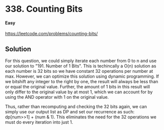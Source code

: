 # 338. Counting Bits

#### Easy

https://leetcode.com/problems/counting-bits/

## Solution

For this question, we could simply iterate each number from 0 to n and use our solution to "191. Number of 1 Bits". This is techincally a O(n) solution as each number is 32 bits so we have constant 32 operations per number at max. However, we can optimize this solution using dynamic programming. If we bitshift any integer to the right by one, the result will always be less than or equal the original value. Further, the amount of 1 bits in this result will only differ to the original value by at most 1, which we can account for by using the AND operator with 1 on the original value.

Thus, rather than recomputing and checking the 32 bits again, we can simply use our output list as DP and set our recurrence as such: dp[num>>1] + (num & 1). This eliminates the need for the 32 operations we must do every iteration into just 1.
